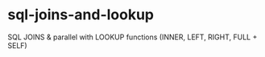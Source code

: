 # sql-joins-and-lookup
SQL JOINS &amp; parallel with LOOKUP functions (INNER, LEFT, RIGHT, FULL + SELF)
